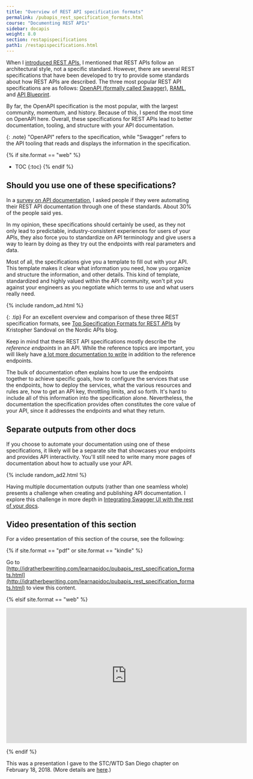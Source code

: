 ```yaml
---
title: "Overview of REST API specification formats"
permalink: /pubapis_rest_specification_formats.html
course: "Documenting REST APIs"
sidebar: docapis
weight: 8.0
section: restapispecifications
path1: /restapispecifications.html
---
```


When I [introduced REST APIs](docapis_what_is_a_rest_api.html), I mentioned that REST APIs follow an architectural style, not a specific standard. However, there are several REST specifications that have been developed to try to provide some standards about how REST APIs are described. The three most popular REST API specifications are as follows: [OpenAPI (formally called Swagger)](https://github.com/OAI/OpenAPI-Specification), [RAML](https://raml.org/), and [API Blueprint](https://apiblueprint.org/).

By far, the OpenAPI specification is the most popular, with the largest community, momentum, and history. Because of this, I spend the most time on OpenAPI here. Overall, these specifications for REST APIs lead to better documentation, tooling, and structure with your API documentation.

{: .note}
"OpenAPI" refers to the specification, while "Swagger" refers to the API tooling that reads and displays the information in the specification.

{% if site.format == "web" %}
* TOC
{:toc}
{% endif %}

## Should you use one of these specifications?

In a [survey on API documentation](docapis_apidoc_survey.html), I asked people if they were automating their REST API documentation through one of these standards. About 30% of the people said yes.

In my opinion, these specifications should certainly be used, as they not only lead to predictable, industry-consistent experiences for users of your APIs, they also force you to standardize on API terminology and give users a way to learn by doing as they try out the endpoints with real parameters and data.

Most of all, the specifications give you a template to fill out with your API. This template makes it clear what information you need, how you organize and structure the information, and other details. This kind of template, standardized and highly valued within the API community, won't pit you against your engineers as you negotiate which terms to use and what users really need.

{% include random_ad.html %}

{: .tip}
For an excellent overview and comparison of these three REST specification formats, see [Top Specification Formats for REST APIs](http://nordicapis.com/top-specification-formats-for-rest-apis/) by Kristopher Sandoval on the Nordic APIs blog.

Keep in mind that these REST API specifications mostly describe the *reference endpoints* in an API. While the reference topics are important, you will likely have [a lot more documentation to write](docnonref.html) in addition to the reference endpoints.

The bulk of documentation often explains how to use the endpoints together to achieve specific goals, how to configure the services that use the endpoints, how to deploy the services, what the various resources and rules are, how to get an API key, throttling limits, and so forth. It's hard to include all of this information into the specification alone. Nevertheless, the documentation the specification provides often constitutes the core value of your API, since it addresses the endpoints and what they return.

## Separate outputs from other docs

If you choose to automate your documentation using one of these specifications, it likely will be a separate site that showcases your endpoints and provides API interactivity. You'll still need to write many more pages of documentation about how to actually use your API.

{% include random_ad2.html %}

Having multiple documentation outputs (rather than one seamless whole) presents a challenge when creating and publishing API documentation. I explore this challenge in more depth in [Integrating Swagger UI with the rest of your docs](pubapis_combine_swagger_and_guide.html).

## Video presentation of this section

For a video presentation of this section of the course, see the following:

{% if site.format == "pdf" or site.format == "kindle" %}

Go to [http://idratherbewriting.com/learnapidoc/pubapis_rest_specification_formats.html](http://idratherbewriting.com/learnapidoc/pubapis_rest_specification_formats.html) to view this content.

{% elsif site.format == "web" %}

<iframe width="640" height="360" src="https://www.youtube.com/embed/gcDSL-8pkvU" frameborder="0" allow="autoplay; encrypted-media" allowfullscreen></iframe>

{% endif %}

This was a presentation I gave to the STC/WTD San Diego chapter on February 18, 2018. (More details are [here](http://idratherbewriting.com/2018/02/14/openapi-and-swagger-presentation/).)
